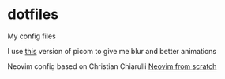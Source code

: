 # dotfiles

My config files

I use [this](https://github.com/jonaburg/picom) version of picom to give me blur and better animations

Neovim config based on Christian Chiarulli [Neovim from scratch](https://github.com/LunarVim/Neovim-from-scratch)
